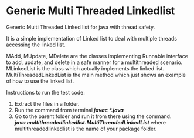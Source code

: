 # Generic Multi Threaded Linkedlist
Generic Multi Threaded Linked list for java with thread safety.

It is a simple implementation of Linked list to deal with multiple threads accessing the linked list.

MAdd, MUpdate, MDelete are the classes implementing Runnable interface to add, update, and delete in a safe manner for a multithreaded scenario. 
MLinkedList is the class which actually implements the linked list.
MultiThreadedLinkedList is the main method which just shows an example of how to use the linked list.

Instructions to run the test code:
1. Extract the files in a folder.
2. Run the command from terminal 
  **_javac *.java_**
3. Go to the parent folder and run it from there using the command.           
  **_java multithreadedlinkedlist.MultiThreadedLinkedList_** where multithreadedlinkedlist is the name of your package folder.
